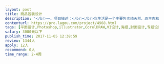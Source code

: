 ```yaml
---                
layout: post       
title: 商品包装设计           
description: '</br>一、项目描述：</br></br>尛生活是一个主要售卖纯天然、原生态和无添加的优质商品的电商品牌，商品主要包含白胡椒、海产品、椰子油、绿茶和蜂蜜等海南特产。</br></br>品牌定位：高端；产品定位：精品。</br></br>二、主要工作：</br></br>1、设计尛生活品牌文字 LOGO；</br>2、定义、输出包装主元素和主风格，包装风格以简约、创意为主；</br>3、设计商品的内、外包装，输出可印刷成果；</br>4、设计商品详情。</br></br>三、可参考产品：</br></br>1、网易严选的商品包装</br>2、关茶的商品包装</br>3、乐纯的商品包装</br></br>四、人员要求：</br></br>1、有较强的设计能力、一定的包装设计经验和创意；</br>2、良好的沟通能力和契约精神；</br>3、对自己的作品有严苛的要求，直到双方都满意为止。</br>'     
contenturl: https://pro.lagou.com/project/4968.html      
tags: [平面设计,Photoshop,illustrator,CorelDRAW,VI设计,海报,封面设计,专题设计,形象设计]            
salary: 3000元以下          
publish_time: 2017-11-05 12:38:59         
review: 1344人                   
apply: 12人                   
recommend: 0人                   
time_range: 2-4周              
---                 
```

